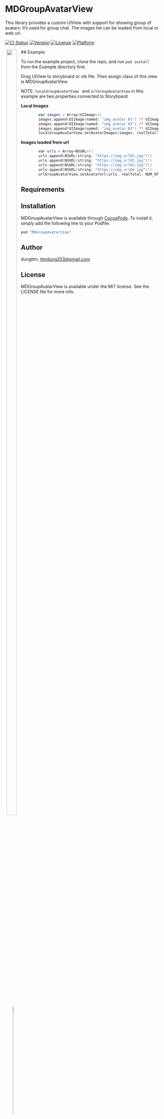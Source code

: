 # MDGroupAvatarView
This library provides a custom UIView with support for showing group of avatars. It’s used for group chat. The images list can be loaded from local or web url.


[![CI Status](http://img.shields.io/travis/dungttm/MDGroupAvatarView.svg?style=flat)](https://travis-ci.org/dungttm/MDGroupAvatarView)
[![Version](https://img.shields.io/cocoapods/v/MDGroupAvatarView.svg?style=flat)](http://cocoapods.org/pods/MDGroupAvatarView)
[![License](https://img.shields.io/cocoapods/l/MDGroupAvatarView.svg?style=flat)](http://cocoapods.org/pods/MDGroupAvatarView)
[![Platform](https://img.shields.io/cocoapods/p/MDGroupAvatarView.svg?style=flat)](http://cocoapods.org/pods/MDGroupAvatarView)
<div style="float: left; text-align: center">
<img src="https://farm9.staticflickr.com/8694/28141739940_c0f3378c29_o.jpg" width="80%"></img>
&nbsp;
<img src="https://farm9.staticflickr.com/8892/27807926164_7dde495c14_o.png" width="30%"></img>

</div>
## Example

To run the example project, clone the repo, and run `pod install` from the Example directory first.

Drag UIView to storyboard or xib file. Then assign class of this view is MDGroupAvatarView.

NOTE: ```localGroupAvatarView ``` and ```urlGroupAvatarView``` in this example are two properties connected to Storyboard.


**Local Images**
```swift
        var images = Array<UIImage>()
        images.append(UIImage(named: "img_avatar_01") ?? UIImage())
        images.append(UIImage(named: "img_avatar_02") ?? UIImage())
        images.append(UIImage(named: "img_avatar_03") ?? UIImage())
        localGroupAvatarView.setAvatarImages(images, realTotal: NUM_OF_MEMBER)
```
**Images loaded from url**
```swift
        var urls = Array<NSURL>()
        urls.append(NSURL(string: "https://img_url01.jpg")!)
        urls.append(NSURL(string: "https://img_url02.jpg")!)
        urls.append(NSURL(string: "https://img_url03.jpg")!)
        urls.append(NSURL(string: "https://img_url04.jpg")!)
        urlGroupAvatarView.setAvatarUrl(urls, realTotal: NUM_OF_MEMBER)
```

## Requirements

## Installation

MDGroupAvatarView is available through [CocoaPods](http://cocoapods.org). To install
it, simply add the following line to your Podfile:

```swift
pod "MDGroupAvatarView"
```

## Author

dungttm, ttmdung203@gmail.com

## License

MDGroupAvatarView is available under the MIT license. See the LICENSE file for more info.
